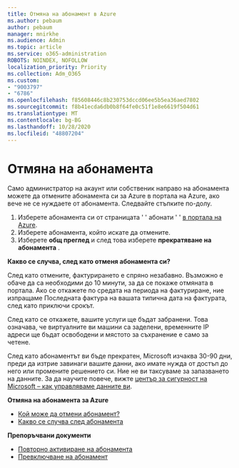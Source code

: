 ```yaml
---
title: Отмяна на абонамент в Azure
ms.author: pebaum
author: pebaum
manager: mnirkhe
ms.audience: Admin
ms.topic: article
ms.service: o365-administration
ROBOTS: NOINDEX, NOFOLLOW
localization_priority: Priority
ms.collection: Adm_O365
ms.custom:
- "9003797"
- "6786"
ms.openlocfilehash: f85608446c8b230753dccd06ee5b5ea36aed7802
ms.sourcegitcommit: f8b41ecda6db0b8f64fe0c51f1e8e6619f504d61
ms.translationtype: MT
ms.contentlocale: bg-BG
ms.lasthandoff: 10/28/2020
ms.locfileid: "48807204"
---
```

# <a name="cancel-subscription"></a>Отмяна на абонамента

Само администратор на акаунт или собственик направо на абонамента можете да отмените абонамента си за Azure в портала на Azure, ако вече не се нуждаете от абонамента. Следвайте стъпките по-долу.

1. Изберете абонамента си от страницата ' ' абонати ' ' [в портала на Azure](https://portal.azure.com/#blade/Microsoft_Azure_Billing/SubscriptionsBlade).
2. Изберете абонамента, който искате да отмените.
3. Изберете **общ преглед** и след това изберете **прекратяване на абонамента** .

**Какво се случва, след като отменя абонамента си?**

След като отмените, фактурирането е спряно незабавно. Възможно е обаче да са необходими до 10 минути, за да се покаже отмяната в портала. Ако се откажете по средата на периода на фактуриране, ние изпращаме Последната фактура на вашата типична дата на фактурата, след като приключи срокът.

След като се откажете, вашите услуги ще бъдат забранени. Това означава, че виртуалните ви машини са заделени, временните IP адреси ще бъдат освободени и мястото за съхранение е само за четене.

След като абонаментът ви бъде прекратен, Microsoft изчаква 30-90 дни, преди да изтрие завинаги вашите данни, ако имате нужда от достъп до него или промените решението си. Ние не ви таксуваме за запазването на данните. За да научите повече, вижте [център за сигурност на Microsoft – как управляваме данните ви](https://go.microsoft.com/fwLink/p/?LinkID=822930&clcid=0x409).

**Отмяна на абонамента за Azure**

- [Кой може да отмени абонамент?](https://docs.microsoft.com/azure/billing/billing-how-to-cancel-azure-subscription?WT.mc_id=Portal-Microsoft_Azure_Support#who-can-cancel-a-subscription)
- [Какво се случва след абонамента](https://docs.microsoft.com/azure/billing/billing-how-to-cancel-azure-subscription?WT.mc_id=Portal-Microsoft_Azure_Support#what-happens-after-i-cancel-my-subscription)

**Препоръчвани документи**

- [Повторно активиране на абонамента](https://docs.microsoft.com/azure/billing/billing-how-to-cancel-azure-subscription?WT.mc_id=Portal-Microsoft_Azure_Support#reactivate-subscription)
- [Превключване на абонамент](https://docs.microsoft.com/azure/billing/billing-how-to-switch-azure-offer?WT.mc_id=Portal-Microsoft_Azure_Support)